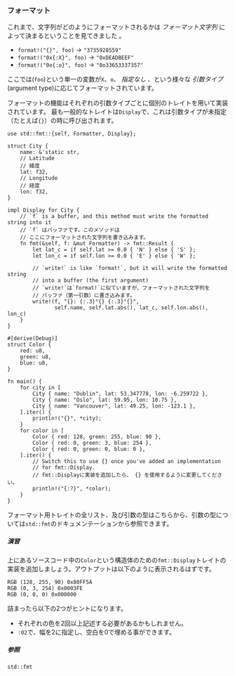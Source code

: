 ### フォーマット

これまで、文字列がどのようにフォーマットされるかは *フォーマット文字列*
によって決まるということを見てきました 。

-   `format!("{}", foo)` -\> `"3735928559"`
-   `format!("0x{:X}", foo)` -\>
    `"0xDEADBEEF"`
-   `format!("0o{:o}", foo)` -\> `"0o33653337357"`

ここでは(`foo`)という単一の変数が`X`、`o`、 *指定なし* 、という様々な
*引数タイプ* (argument type)に応じてフォーマットされています。

フォーマットの機能はそれぞれの引数タイプごとに個別のトレイトを用いて実装されています。
最も一般的なトレイトは`Display`で、これは引数タイプが未指定（たとえば`{}`）の時に呼び出されます。

    use std::fmt::{self, Formatter, Display};

    struct City {
        name: &'static str,
        // Latitude
        // 緯度
        lat: f32,
        // Longitude
        // 経度
        lon: f32,
    }

    impl Display for City {
        // `f` is a buffer, and this method must write the formatted string into it
        // `f` はバッファです。このメソッドは
        // ここにフォーマットされた文字列を書き込みます。
        fn fmt(&self, f: &mut Formatter) -> fmt::Result {
            let lat_c = if self.lat >= 0.0 { 'N' } else { 'S' };
            let lon_c = if self.lon >= 0.0 { 'E' } else { 'W' };

            // `write!` is like `format!`, but it will write the formatted string
            // into a buffer (the first argument)
            // `write!`は`format!`に似ていますが、フォーマットされた文字列を
            // バッファ（第一引数）に書き込みます。
            write!(f, "{}: {:.3}°{} {:.3}°{}",
                   self.name, self.lat.abs(), lat_c, self.lon.abs(), lon_c)
        }
    }

    #[derive(Debug)]
    struct Color {
        red: u8,
        green: u8,
        blue: u8,
    }

    fn main() {
        for city in [
            City { name: "Dublin", lat: 53.347778, lon: -6.259722 },
            City { name: "Oslo", lat: 59.95, lon: 10.75 },
            City { name: "Vancouver", lat: 49.25, lon: -123.1 },
        ].iter() {
            println!("{}", *city);
        }
        for color in [
            Color { red: 128, green: 255, blue: 90 },
            Color { red: 0, green: 3, blue: 254 },
            Color { red: 0, green: 0, blue: 0 },
        ].iter() {
            // Switch this to use {} once you've added an implementation
            // for fmt::Display.
            // fmt::Displayに実装を追加したら、 {} を使用するように変更してください。
            println!("{:?}", *color);
        }
    }

フォーマット用トレイトの全リスト、及び引数の型はこちらから、引数の型については`std::fmt`のドキュメンテーションから参照できます。

##### 演習

上にあるソースコード中の`Color`という構造体のための`fmt::Display`トレイトの実装を追加しましょう。アウトプットは以下のように表示されるはずです。

``` text
RGB (128, 255, 90) 0x80FF5A
RGB (0, 3, 254) 0x0003FE
RGB (0, 0, 0) 0x000000
```

詰まったら以下の2つがヒントになります。

-   それぞれの色を2回以上記述する必要があるかもしれません。
-   `:02`で、幅を2に指定し、空白を0で埋める事ができます。

##### 参照

`std::fmt`

